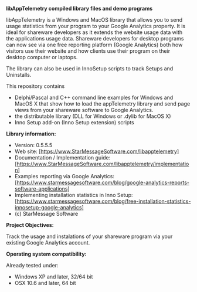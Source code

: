 ﻿**libAppTelemetry compiled library files and demo programs**

libAppTelemetry is a Windows and MacOS library that allows you to send usage statistics from your program to your Google Analytics property.
It is ideal for shareware developers as it extends the website usage data with the applications usage data.
Shareware developers for desktop programs can now see via one free reporting platform (Google Analytics) both how visitors use their website and how clients use their program on their desktop computer or laptops.

The library can also be used in InnoSetup scripts to track Setups and Uninstalls.

This repository contains 
- Delphi/Pascal and C++ command line examples for Windows and MacOS X that show how to load the appTelemetry library and send page views from your shareware software to Google Analytics.
- the distributable library (DLL for Windows or .dylib for MacOS X) 
- Inno Setup add-on (Inno Setup extension) scripts

**Library information:**
- Version: 0.5.5.5 
- Web site: [https://www.StarMessageSoftware.com/libapptelemetry]
- Documentation / Implementation guide: [https://www.StarMessageSoftware.com/libapptelemetry/implementation]
- Examples reporting via  Google Analytics: [https://www.starmessagesoftware.com/blog/google-analytics-reports-software-applications]
- Implementing installation statistics in Inno Setup: [https://www.starmessagesoftware.com/blog/free-installation-statistics-innosetup-google-analytics]
- (c) StarMessage Software
 
**Project Objectives:**

Track the usage and instalations of your shareware program via your existing Google Analytics account. 

**Operating system compatibility:**

Already tested under:
- Windows XP and later, 32/64 bit
- OSX 10.6 and later, 64 bit




